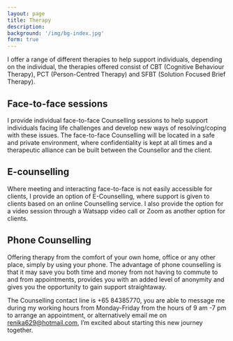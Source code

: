 ```yaml
---
layout: page
title: Therapy
description: 
background: '/img/bg-index.jpg'
form: true
---
```


I offer a range of different therapies to help support individuals, depending on the individual, the therapies offered consist of CBT (Cognitive Behaviour Therapy), PCT (Person-Centred Therapy) and SFBT (Solution Focused Brief Therapy).

## Face-to-face sessions

I provide individual face-to-face Counselling sessions to help support individuals facing life challenges and develop new ways of resolving/coping with these issues. The face-to-face Counselling will be located in a safe and private environment, where confidentiality is kept at all times and a therapeutic alliance can be built between the Counsellor and the client.

## E-counselling

Where meeting and interacting face-to-face is not easily accessible for clients, I provide an option of E-Counselling, where support is given to clients based on an online Counselling service. I also provide the option for a video session through a Watsapp video call or Zoom as another option for clients.

## Phone Counselling
 
Offering therapy from the comfort of your own home, office or any other place, simply by using your phone. The advantage of phone counselling is that it may save you both time and money from not having to commute to and from appointments, provides you with an added level of anonymity and gives you the opportunity to gain support straightaway.

The Counselling contact line is +65 84385770, you are able to message me during my working hours from Monday-Friday from the hours of 9 am -7 pm to arrange an appointment, or alternatively email me on renika629@hotmail.com, I’m excited about starting this new journey together.